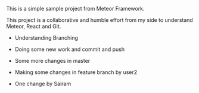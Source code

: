 This is a simple sample project from Meteor Framework.

This project is a collaborative and humble effort from my side to 
understand Meteor, React and Git.


- Understanding Branching

- Doing some new work and commit and push
- Some more changes in master
- Making some changes in feature branch by user2
- One change by Sairam
